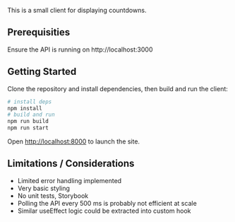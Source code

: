 This is a small client for displaying countdowns.

## Prerequisities

Ensure the API is running on http://localhost:3000

## Getting Started

Clone the repository and install dependencies, then build and run the client:

```bash
# install deps
npm install
# build and run
npm run build
npm run start
```

Open [http://localhost:8000](http://localhost:8000) to launch the site.

## Limitations / Considerations

- Limited error handling implemented
- Very basic styling
- No unit tests, Storybook
- Polling the API every 500 ms is probably not efficient at scale
- Similar useEffect logic could be extracted into custom hook
